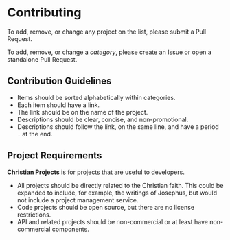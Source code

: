 # Contributing

To add, remove, or change any project on the list, please submit a Pull Request.

To add, remove, or change a _category_, please create an Issue or open a standalone Pull Request.

## Contribution Guidelines

 - Items should be sorted alphabetically within categories.
 - Each item should have a link.
 - The link should be on the name of the project.
 - Descriptions should be clear, concise, and non-promotional.
 - Descriptions should follow the link, on the same line, and have a period `.` at the end.

## Project Requirements

**Christian Projects** is for projects that are useful to developers. 

 - All projects should be directly related to the Christian faith. This could be expanded to include, for example, the writings of Josephus, but would not include a project management service.
 - Code projects should be open source, but there are no license restrictions.
 - API and related projects should be non-commercial or at least have non-commercial components.
